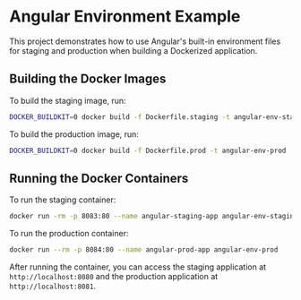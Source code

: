 # Angular Environment Example

This project demonstrates how to use Angular's built-in environment files for staging and production when building a Dockerized application.

## Building the Docker Images

To build the staging image, run:

```bash
DOCKER_BUILDKIT=0 docker build -f Dockerfile.staging -t angular-env-staging .
```

To build the production image, run:

```bash
DOCKER_BUILDKIT=0 docker build -f Dockerfile.prod -t angular-env-prod .
```

## Running the Docker Containers

To run the staging container:

```bash
docker run -rm -p 8083:80 --name angular-staging-app angular-env-staging
```

To run the production container:

```bash
docker run --rm -p 8084:80 --name angular-prod-app angular-env-prod
```

After running the container, you can access the staging application at `http://localhost:8080` and the production application at `http://localhost:8081`.
